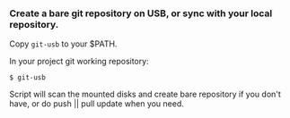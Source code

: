 ### Create a bare git repository on USB, or sync with your local repository.

Copy `git-usb` to your $PATH.

In your project git working repository:

    $ git-usb

Script will scan the mounted disks and create bare repository if you don't have, or do push || pull update when you need.
